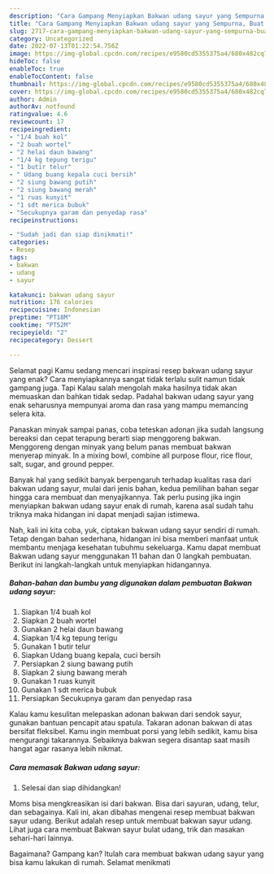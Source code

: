 ```yaml
---
description: "Cara Gampang Menyiapkan Bakwan udang sayur yang Sempurna, Buat Buka Puasa Lezat"
title: "Cara Gampang Menyiapkan Bakwan udang sayur yang Sempurna, Buat Buka Puasa Lezat"
slug: 2717-cara-gampang-menyiapkan-bakwan-udang-sayur-yang-sempurna-buat-buka-puasa-lezat
category: Uncategorized
date: 2022-07-13T01:22:54.756Z
image: https://img-global.cpcdn.com/recipes/e9580cd5355375a4/680x482cq70/bakwan-udang-sayur-foto-resep-utama.jpg
hideToc: false
enableToc: true
enableTocContent: false
thumbnail: https://img-global.cpcdn.com/recipes/e9580cd5355375a4/680x482cq70/bakwan-udang-sayur-foto-resep-utama.jpg
cover: https://img-global.cpcdn.com/recipes/e9580cd5355375a4/680x482cq70/bakwan-udang-sayur-foto-resep-utama.jpg
author: Admin
authorAv: notfound
ratingvalue: 4.6
reviewcount: 17
recipeingredient:
- "1/4 buah kol"
- "2 buah wortel"
- "2 helai daun bawang"
- "1/4 kg tepung terigu"
- "1 butir telur"
- " Udang buang kepala cuci bersih"
- "2 siung bawang putih"
- "2 siung bawang merah"
- "1 ruas kunyit"
- "1 sdt merica bubuk"
- "Secukupnya garam dan penyedap rasa"
recipeinstructions:

- "Sudah jadi dan siap dinikmati!"
categories:
- Resep
tags:
- bakwan
- udang
- sayur

katakunci: bakwan udang sayur 
nutrition: 176 calories
recipecuisine: Indonesian
preptime: "PT18M"
cooktime: "PT52M"
recipeyield: "2"
recipecategory: Dessert

---
```



Selamat pagi Kamu sedang mencari inspirasi resep bakwan udang sayur yang enak? Cara menyiapkannya sangat tidak terlalu sulit namun tidak gampang juga. Tapi Kalau salah mengolah maka hasilnya tidak akan memuaskan dan bahkan tidak sedap. Padahal bakwan udang sayur yang enak seharusnya mempunyai aroma dan rasa yang mampu memancing selera kita.


Panaskan minyak sampai panas, coba teteskan adonan jika sudah langsung bereaksi dan cepat terapung berarti siap menggoreng bakwan. Menggoreng dengan minyak yang belum panas membuat bakwan menyerap minyak. In a mixing bowl, combine all purpose flour, rice flour, salt, sugar, and ground pepper.

Banyak hal yang sedikit banyak berpengaruh terhadap kualitas rasa dari bakwan udang sayur, mulai dari jenis bahan, kedua pemilihan bahan segar hingga cara membuat dan menyajikannya. Tak perlu pusing jika ingin menyiapkan bakwan udang sayur enak di rumah, karena asal sudah tahu triknya maka hidangan ini dapat menjadi sajian istimewa.


Nah, kali ini kita coba, yuk, ciptakan bakwan udang sayur sendiri di rumah. Tetap dengan bahan sederhana, hidangan ini bisa memberi manfaat untuk membantu menjaga kesehatan tubuhmu sekeluarga. Kamu dapat membuat Bakwan udang sayur menggunakan 11 bahan dan 0 langkah pembuatan. Berikut ini langkah-langkah untuk menyiapkan hidangannya.

<!--inarticleads1-->

##### Bahan-bahan dan bumbu yang digunakan dalam pembuatan Bakwan udang sayur:

1. Siapkan 1/4 buah kol
1. Siapkan 2 buah wortel
1. Gunakan 2 helai daun bawang
1. Siapkan 1/4 kg tepung terigu
1. Gunakan 1 butir telur
1. Siapkan  Udang buang kepala, cuci bersih
1. Persiapkan 2 siung bawang putih
1. Siapkan 2 siung bawang merah
1. Gunakan 1 ruas kunyit
1. Gunakan 1 sdt merica bubuk
1. Persiapkan Secukupnya garam dan penyedap rasa


Kalau kamu kesulitan melepaskan adonan bakwan dari sendok sayur, gunakan bantuan pencapit atau spatula. Takaran adonan bakwan di atas bersifat fleksibel. Kamu ingin membuat porsi yang lebih sedikit, kamu bisa mengurangi takarannya. Sebaiknya bakwan segera disantap saat masih hangat agar rasanya lebih nikmat. 

<!--inarticleads2-->

##### Cara memasak Bakwan udang sayur:


1. Selesai dan siap dihidangkan!

Moms bisa mengkreasikan isi dari bakwan. Bisa dari sayuran, udang, telur, dan sebagainya. Kali ini, akan dibahas mengenai resep membuat bakwan sayur udang. Berikut adalah resep untuk membuat bakwan sayur udang. Lihat juga cara membuat Bakwan sayur bulat udang, trik dan masakan sehari-hari lainnya. 

Bagaimana? Gampang kan? Itulah cara membuat bakwan udang sayur yang bisa kamu lakukan di rumah. Selamat menikmati
